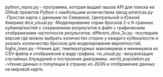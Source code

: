 python_repos.py - программa, которая выдает вызов API для поиска на Github проектов Python с наибольшим количеством звезд
americas.py -Простая карта с данными по Северной, Центральной и Южной Америке
dice_visual.py -Моделирование серии бросков 2-х 6-гранных кубиков/костей с сохранением результатов в файл с графическим отображением частотности результатов.
different_dice_3v.py -последняя версия где можно выбрать количество сторон у каждого кубика/кости и указать колличество бросков для моделирования вероятностей.
highs_lows.py -Чтение дат, температурных максимумов и минимумов из CSV-файла и отображение в виде графика.
rw_visual.py -визуализация случайных блужданий и построение диаграммы.
world_population.py -чтение данных о популяции в странах из JSON и отображение данных на мировой карте.
